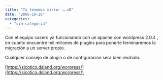 ```yaml
---
title: "Ya tenemos mirror ….xD"
date: "2006-10-26"
categories: 
  - "sin-categoria"
---
```


Con el equipo casero ya funcionando con un apache con wordpress 2.0.4 , en cuanto encuentre mil millones de plugins para ponerle terminaremos la migración a un server propio.

Cualquier consejo de plugin o de configuración sera bien recibido.

[https://sicotico.dsland.org/worpress/](https://sicotico.dsland.org/worpress/)
